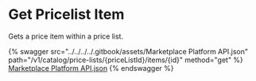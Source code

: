 # Get Pricelist Item

Gets a price item within a price list.

{% swagger src="../../../../.gitbook/assets/Marketplace Platform API.json" path="/v1/catalog/price-lists/{priceListId}/items/{id}" method="get" %}
[Marketplace Platform API.json](<../../../../.gitbook/assets/Marketplace Platform API.json>)
{% endswagger %}
